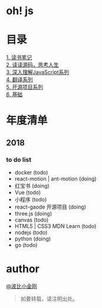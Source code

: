 # oh! js

# 目录

<a href="./读书笔记/README.md">1. 读书笔记</a><br/>
<a href="./读读源码，思考人生/README.md">2. 读读源码，思考人生</a><br/>
<a href="./深入理解JavaScript系列/README.md">3. 深入理解JavaScript系列</a><br/>
<a href="./翻译集/README.md">4. 翻译系列</a><br/>
<a href="./开源项目/README.md">5. 开源项目系列</a><br/>
<a href="./基础/README.md">6. 基础</a><br/>

# 年度清单

## 2018

### to do list

- docker (todo)
- react-motion | ant-motion (doing)
- 红宝书 (doing)
- Vue (todo)
- 小程序 (todo)
- react-gaode 开源项目 (doing)
- three.js (doing)
- canvas (todo)
- HTML5 | CSS3 MDN Learn (todo)
- nodejs (todo)
- python (doing)
- go (todo)

# author

<a href="https://github.com/cbbfcd">@波比小金刚</a>
> 如要转载，请注明出处。